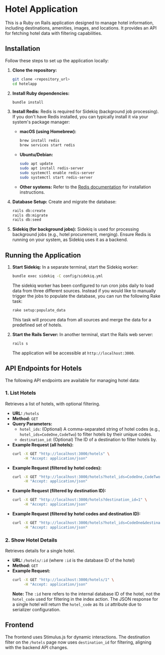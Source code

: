 # Hotel Application

This is a Ruby on Rails application designed to manage hotel information, including destinations, amenities, images, and locations. It provides an API for fetching hotel data with filtering capabilities.

## Installation

Follow these steps to set up the application locally:

1.  **Clone the repository:**
    ```bash
    git clone <repository_url>
    cd hotelapp
    ```

2.  **Install Ruby dependencies:**
    ```bash
    bundle install
    ```

3.  **Install Redis:**
    Redis is required for Sidekiq (background job processing). If you don't have Redis installed, you can typically install it via your system's package manager:

    *   **macOS (using Homebrew):**
        ```bash
        brew install redis
        brew services start redis
        ```
    *   **Ubuntu/Debian:**
        ```bash
        sudo apt update
        sudo apt install redis-server
        sudo systemctl enable redis-server
        sudo systemctl start redis-server
        ```
    *   **Other systems:** Refer to the [Redis documentation](https://redis.io/docs/getting-started/installation/) for installation instructions.

4.  **Database Setup:**
    Create and migrate the database:
    ```bash
    rails db:create
    rails db:migrate
    rails db:seed
    ```

5.  **Sidekiq (for background jobs):**
    Sidekiq is used for processing background jobs (e.g., hotel procurement, merging). Ensure Redis is running on your system, as Sidekiq uses it as a backend.

## Running the Application

1.  **Start Sidekiq:**
    In a separate terminal, start the Sidekiq worker:
    ```bash
    bundle exec sidekiq -C config/sidekiq.yml
    ```
    The sidekiq worker has been configured to run cron jobs daily to load data from three different sources.
    Instead if you would like to manually trigger the jobs to populate the database, you can run the following Rake task:
    ```bash
    rake setup:populate_data
    ```
    This task will procure data from all sources and merge the data for a predefined set of hotels.

2.  **Start the Rails Server:**
    In another terminal, start the Rails web server:
    ```bash
    rails s
    ```
    The application will be accessible at `http://localhost:3000`.

## API Endpoints for Hotels

The following API endpoints are available for managing hotel data:

### 1. List Hotels

Retrieves a list of hotels, with optional filtering.

*   **URL:** `/hotels`
*   **Method:** `GET`
*   **Query Parameters:**
    *   `hotel_ids`: (Optional) A comma-separated string of hotel codes (e.g., `hotel_ids=CodeOne,CodeTwo`) to filter hotels by their unique codes.
    *   `destination_id`: (Optional) The ID of a destination to filter hotels by.
*   **Example Request (all hotels):**
    ```bash
    curl -X GET "http://localhost:3000/hotels" \
         -H "Accept: application/json"
    ```
*   **Example Request (filtered by hotel codes):**
    ```bash
    curl -X GET "http://localhost:3000/hotels?hotel_ids=CodeOne,CodeTwo" \
         -H "Accept: application/json"
    ```
*   **Example Request (filtered by destination ID):**
    ```bash
    curl -X GET "http://localhost:3000/hotels?destination_id=1" \
         -H "Accept: application/json"
    ```
*   **Example Request (filtered by hotel codes and destination ID):**
    ```bash
    curl -X GET "http://localhost:3000/hotels?hotel_ids=CodeOne&destination_id=1" \
         -H "Accept: application/json"
    ```

### 2. Show Hotel Details

Retrieves details for a single hotel.

*   **URL:** `/hotels/:id` (where `:id` is the database ID of the hotel)
*   **Method:** `GET`
*   **Example Request:**
    ```bash
    curl -X GET "http://localhost:3000/hotels/1" \
         -H "Accept: application/json"
    ```
    **Note:** The `:id` here refers to the internal database ID of the hotel, not the `hotel_code` used for filtering in the index action. The JSON response for a single hotel will return the `hotel_code` as its `id` attribute due to serializer configuration.

## Frontend

The frontend uses Stimulus.js for dynamic interactions. The destination filter on the `/hotels` page now uses `destination_id` for filtering, aligning with the backend API changes.
